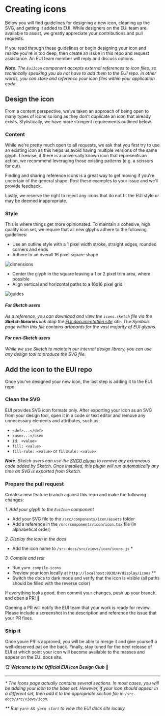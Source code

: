# Creating icons

Below you will find guidelines for designing a new icon, cleaning up the SVG, and getting it added to EUI. While designers on the EUI team are available to assist, we greatly appreciate your contributions and pull requests.

If you read through these guidelines or begin designing your icon and realize you're in too deep, then create an issue in this repo and request assistance. An EUI team member will reply and discuss options.

_**Note**: The `EuiIcon` component accepts external references to icon files, so techincally speaking you do not have to add them to the EUI repo. In other words, you can store and reference your icon files within your application code._

## Design the icon

From a content perspective, we've taken an approach of being open to many types of icons so long as they don't duplicate an icon that already exists. Stylistically, we have more stringent requirements outlined below.

### Content

While we're pretty much open to all requests, we ask that you first try to use an existing icon as this helps us avoid having multiple versions of the same glyph.  Likewise, if there is a universally known icon that represents an action, we recommend leveraging those existing patterns (e.g. a scissors for cut).

Finding and sharing reference icons is a great way to get moving if you're uncertain of the general shape. Post these examples to your issue and we'll provide feedback.

Lastly, we reserve the right to reject any icons that do not fit the EUI style or may be deemed inappropriate.

### Style

This is where things get more opinionated. To maintain a cohesive, high quality icon set, we require that all new glpyhs adhere to the following guidelines:

- Use an outline style with a 1 pixel width stroke, straight edges, rounded corners and ends
- Adhere to an overall 16 pixel square shape

![dimensions](https://user-images.githubusercontent.com/446285/61978785-c4f86580-afb7-11e9-8801-73c5123ba6cc.png)

- Center the glyph in the square leaving a 1 or 2 pixel trim area, where possible
- Align vertical and horizontal paths to a 16x16 pixel grid

![guides](https://user-images.githubusercontent.com/446285/61978787-c4f86580-afb7-11e9-88f7-ec051899fbaf.png)

#### _For Sketch users_
_As a reference, you can downlaod and view the `icons.sketch` file via the **Sketch libraries** link atop the [EUI documentation site][docs] site. The Symbols page within this file contains artboards for the vast majority of EUI glyphs._

#### _For non-Sketch users_
_While we use Sketch to maintain our internal design library, you can use any design tool to produce the SVG file._

## Add the icon to the EUI repo

Once you've designed your new icon, the last step is adding it to the EUI repo.

### Clean the SVG

EUI provides SVG icon formats only. After exporting your icon as an SVG from your design tool, open it in a code or text editor and remove any unnecessary elements and attributes, such as:
- `<def>...</def>`
- `<use>...</use>`
- `id: <value>`
- `fill: <value>`
- `fill-rule: <value>` or `fillRule: <value>`

_**Note**: Sketch users can use the [SVGO plugin][sketch-SVGO-plugin] to remove any extraneous code added by Sketch. Once installed, this plugin will run automatically any time an SVG is exported from Sketch._

### Prepare the pull request

Create a new feature branch against this repo and make the following changes:

_1. Add your glyph to the `EuiIcon` component_
- Add your SVG file to the `/src/components/icon/assets` folder
- Add a reference in the `/src/components/icon/icon.tsx` file (in alphabetical order)

_2. Display the icon in the docs_
- Add the icon name to `/src-docs/src/views/icon/icons.js` *

_3. Compile and test_
- Run `yarn compile-icons`
- Preview your icon locally at `http://localhost:8030/#/display/icons` **
- Switch the docs to dark mode and verify that the icon is visible (all paths should be filled with the reverse color)

If everything looks good, then commit your changes, push up your branch, and open a PR! :raised_hands:

Opening a PR will notify the EUI team that your work is ready for review. Please include a screenshot in the description and reference the issue that your PR fixes.

### Ship it
Once youre PR is approved, you will be able to merge it and give yourself a well-deserved pat on the back. Finally, stay tuned for the next release of EUI at which point your icon will become available to the masses and appear on the EUI docs site.

:trophy: _**Welcome to the Official EUI Icon Design Club**_ :beers:

---

_\* The Icons page actually contains several sections. In most cases, you will be adding your icon to the base set. However, if your icon should appear in a different set, then add it to the appropriate section file in `/src-docs/src/views/icon`._

_\** Run `yarn && yarn start` to view the EUI docs site locally._


[docs]: https://elastic.github.io/eui/
[sketch-SVGO-plugin]: [https://www.sketch.com/extensions/plugins/svgo-compressor/]
[sketch-symbol-organizer-plugin]: [https://github.com/sonburn/symbol-organizer]
